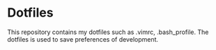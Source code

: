 # Dotfiles

This repository contains my dotfiles such as .vimrc, .bash_profile. The dotfiles is used to save preferences of development.